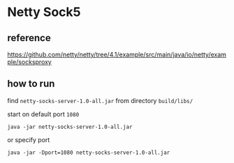 # Netty Sock5

## reference

https://github.com/netty/netty/tree/4.1/example/src/main/java/io/netty/example/socksproxy

## how to run

find `netty-socks-server-1.0-all.jar` from directory `build/libs/`

start on default port `1080`

```shell
java -jar netty-socks-server-1.0-all.jar
```

or specify port

```shell
java -jar -Dport=1080 netty-socks-server-1.0-all.jar
```
